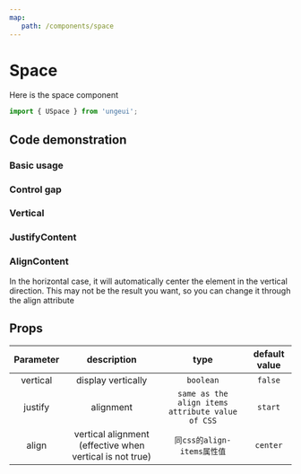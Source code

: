 ```yaml
---
map:
   path: /components/space
---
```


# Space

Here is the space component

```js
import { USpace } from 'ungeui';
```

## Code demonstration

### Basic usage

<demo src="./demo/base.vue"
 language="vue"
 title="basic usage"
 desc="the margin of the child element will be overwritten">
</demo>

### Control gap

<demo src="./demo/gap.vue"
 language="vue"
 title="basic usage"
 desc="control gap">
</demo>


### Vertical

<demo src="./demo/vertical.vue"
 language="vue"
 title="basic usage"
 desc="make child elements display vertically">
</demo>

### JustifyContent

<demo src="./demo/justify.vue"
 language="vue"
 title="basic usage"
 desc="align child elements">
</demo>

### AlignContent

In the horizontal case, it will automatically center the element in the vertical direction. This may not be the result you want, so you can change it through the align attribute

<demo src="./demo/align.vue"
 language="vue"
 title="basic usage"
 desc="">
</demo>

## Props

| Parameter | description | type | default value|
| :---: | :------: | :-------: | :---------: |
| vertical | display vertically | `boolean` | `false` |
| justify | alignment  | `same as the align items attribute value of CSS` | `start` |
| align |  vertical alignment (effective when vertical is not true) | `同css的align-items属性值` | `center` |